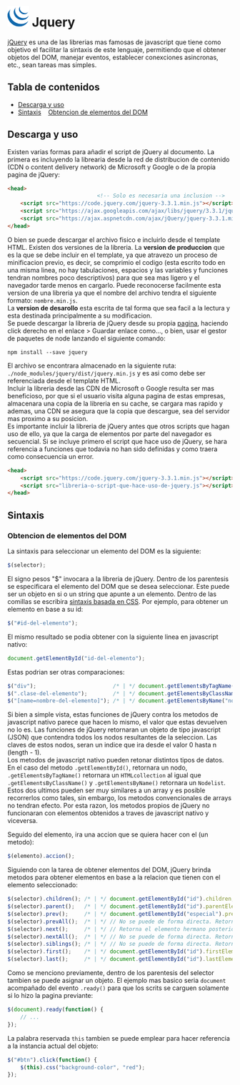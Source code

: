 # ![Logo](./icon.png) Jquery

[jQuery](https://jquery.com/ "Pagina oficial de jQuery") es una de las librerias mas famosas de javascript que tiene como objetivo el facilitar la sintaxis de este lenguaje, permitiendo que el obtener objetos del DOM, manejar eventos, establecer conexciones asincronas, etc., sean tareas mas simples.

## Tabla de contenidos

* [Descarga y uso](#descarga-y-uso)
* [Sintaxis](#sintaxis)
&nbsp;&nbsp;&nbsp;[Obtencion de elementos del DOM](#obtencion-de-elementos-del-dom)

## Descarga y uso

Existen varias formas para añadir el script de jQuery al documento. La primera es incluyendo la librearia desde la red de distribucion de contenido (CDN o content delivery network) de Microsoft y Google o de la propia pagina de jQuery:

```html
<head>
                            <!-- Solo es necesaria una inclusion -->
    <script src="https://code.jquery.com/jquery-3.3.1.min.js"></script> <!-- Pagina de jQuery -->
    <script src="https://ajax.googleapis.com/ajax/libs/jquery/3.3.1/jquery.min.js"></script> <!-- CDN  de Google -->
    <script src="https://ajax.aspnetcdn.com/ajax/jQuery/jquery-3.3.1.min.js"></script> <!-- CDN de Microsoft -->
</head>
```

O bien se puede descargar el archivo fisico e incluirlo desde el template HTML. Existen dos versiones de la libreria. La **version de produccion** que es la que se debe incluir en el template, ya que atravezo un proceso de minificacion previo, es decir, se comprimio el codigo (esta escrito todo en una misma linea, no hay tabulaciones, espacios y las variables y funciones tendran nombres poco descriptivos) para que sea mas ligero y el navegador tarde menos en cargarlo. Puede reconocerse facilmente esta version de una libreria ya que el nombre del archivo tendra el siguiente formato: `nombre.min.js`.<br/>
La **version de desarollo** esta escrita de tal forma que sea facil a la lectura y esta destinada principalmente a su modificacion.<br/>
Se puede descargar la libreria de jQuery desde su propia [pagina](http://jquery.com/download/ "jQuery Download"), haciendo click derecho en el enlace > Guardar enlace como..., o bien, usar el gestor de paquetes de node lanzando el siguiente comando:

```
npm install --save jquery
```
El archivo se encontrara almacenado en la siguiente ruta: `./node_modules/jquery/dist/jquery.min.js` y es asi como debe ser referenciada desde el template HTML.<br/>
Incluir la libreria desde las CDN de Microsoft o Google resulta ser mas beneficioso, por que si el usuario visita alguna pagina de estas empresas, almacenara una copia de la libreria en su cache, se cargara mas rapido y ademas, una CDN se asegura que la copia que descargue, sea del servidor mas proximo a su posicion.<br/>
Es importante incluir la libreria de jQuery antes que otros scripts que hagan uso de ello, ya que la carga de elementos por parte del navegador es secuencial. Si se incluye primero el script que hace uso de jQuery, se hara referencia a funciones que todavia no han sido definidas y como traera como consecuencia un error.

```html
<head>
    <script src="https://code.jquery.com/jquery-3.3.1.min.js"></script>
    <script src="libreria-o-script-que-hace-uso-de-jquery.js"></script>
</head>
```

## Sintaxis

### Obtencion de elementos del DOM

La sintaxis para seleccionar un elemento del DOM es la siguiente:

```javascript
$(selector);
```

El signo pesos "$" invocara a la libreria de jQuery. Dentro de los parentesis se especificara el elemento del DOM que se desea seleccionar. Este puede ser un objeto en si o un string que apunte a un elemento. Dentro de las comillas se escribira [sintaxis basada en CSS](https://github.com/1caruxx/Desarollo_web/tree/master/CSS#sintaxis). Por ejemplo, para obtener un elemento en base a su id:

```javascript
$("#id-del-elemento");
```

El mismo resultado se podia obtener con la siguiente linea en javascript nativo:

```javascript
document.getElementById("id-del-elemento");
```

Estas podrian ser otras comparaciones:

```javascript
$("div");                        /* | */ document.getElementsByTagName("div");
$(".clase-del-elemento");        /* | */ document.getElementsByClassName("clase-del-elemento");
$("[name=nombre-del-elemento]"); /* | */ document.getElementsByName("nombre-del-elemento");
```

Si bien a simple vista, estas funciones de jQuery contra los metodos de javascript nativo parece que hacen lo mismo, el valor que estas devuelven no lo es. Las funciones de jQuery retornaran un objeto de tipo javascript (JSON) que contendra todos los nodos resultantes de la seleccion. Las claves de estos nodos, seran un indice que ira desde el valor 0 hasta n (length - 1).<br/>
Los metodos de javascript nativo pueden retonar distintos tipos de datos. En el caso del metodo `.getElementById()`, retornara un nodo, `.getElementsByTagName()` retornara un `HTMLcollection` al igual que `.getElementsByClassName()` y `.getElementsByName()` retornara un `Nodelist`. Estos dos ultimos pueden ser muy similares a un array y es posible recorrerlos como tales, sin embargo, los metodos convencionales de arrays no tendran efecto.
Por esta razon, los metodos propios de jQuery no funcionaran con elementos obtenidos a traves de javascript nativo y viceversa.<br/>

Seguido del elemento, ira una accion que se quiera hacer con el (un metodo):

```javascript
$(elemento).accion();
```

Siguiendo con la tarea de obtener elementos del DOM, jQuery brinda metodos para obtener elementos en base a la relacion que tienen con el elemento seleccionado:

```javascript
$(selector).children(); /* | */ document.getElementById("id").children; // Retorna todos los elementos hijos del elemento seleccionado.
$(selector).parent();   /* | */ document.getElementById("id").parentElement; | document.getElementById("id").parentNode; // Retorna el elemento padre del elemento seleccionado.
$(selector).prev();     /* | */ document.getElementById("especial").previousElementSibling; // Retorna el elemento hermano anterior
$(selector).prevAll();  /* | */ // No se puede de forma directa. Retorna todos los elementos hermanos que anteceden al elemento seleccionado.
$(selector).next();     /* | */ // Retorna el elemento hermano posterior.
$(selector).nextAll();  /* | */ // No se puede de forma directa. Retorna todos los elementos hermanos que posponen al elemento seleccionado.
$(selector).siblings(); /* | */ // No se puede de forma directa. Retorna todos los elementos hermanos al elemento seleccionado.
$(selector).first();    /* | */ document.getElementById("id").firstElementChild; // Sus funcionamientos no son los mismos pero si parecidos, first() obtiene el primer elemento, en cambio firstElementChild obtiene el primer elemento hijo.
$(selector).last();     /* | */ document.getElementById("id").lastElementChild;  // idem solo que obtiene el ultimo
```

Como se menciono previamente, dentro de los parentesis del selector tambien se puede asignar un objeto. El ejemplo mas basico seria `document` acompañado del evento `.ready()` para que los scrits se carguen solamente si lo hizo la pagina previante:


```javascript
$(document).ready(function() {
    // ...
});
```

La palabra reservada `this` tambien se puede emplear para hacer referencia a la instancia actual del objeto:

```javascript
$("#btn").click(function() {
    $(this).css("background-color", "red");
});
```

